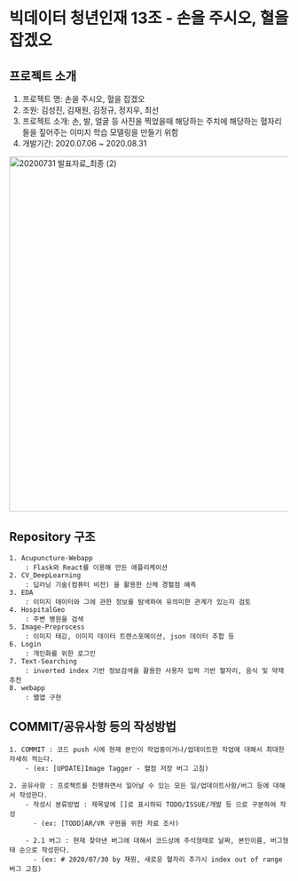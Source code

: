 # 빅데이터 청년인재 13조 - 손을 주시오, 혈을 잡겠오

## 프로젝트 소개
  1. 프로젝트 명: 손을 주시오, 혈을 잡겠오
  2. 조원: 김성진, 김재원, 김정규, 정지우, 최선
  3. 프로젝트 소개: 손, 발, 얼굴 등 사진을 찍었을때 해당하는 주치에 해당하는 혈자리들을 짚어주는 이미지 학습 모델링을 만들기 위함
  4. 개발기간: 2020.07.06 ~ 2020.08.31
  
  <img width="640" alt="20200731 발표자료_최종 (2)" src="https://user-images.githubusercontent.com/63584973/89733815-0c527680-da93-11ea-850e-4c5a85212ac7.png">

  
## Repository 구조
    1. Acupuncture-Webapp 
        : Flask와 React를 이용해 만든 애플리케이션
    2. CV_DeepLearning 
        : 딥러닝 기술(컴퓨터 비전) 을 활용한 신체 경혈점 예측
    3. EDA 
        : 이미지 데이터와 그에 관한 정보를 탐색하여 유의미한 관계가 있는지 검토
    4. HospitalGeo 
        : 주변 병원을 검색
    5. Image-Preprocess 
        : 이미지 태깅, 이미지 데이터 트랜스포메이션, json 데이터 추합 등
    6. Login 
        : 개인화를 위한 로그인
    7. Text-Searching 
        : inverted index 기반 정보검색을 활용한 사용자 입력 기반 혈자리, 음식 및 약재 추천
    8. webapp 
        : 웹앱 구현
    
  
## COMMIT/공유사항 등의 작성방법
    1. COMMIT : 코드 push 시에 현재 본인이 작업중이거나/업데이트한 작업에 대해서 최대한 자세히 적는다.
        - (ex: [UPDATE]Image Tagger - 혈점 저장 버그 고침)

    2. 공유사항 : 프로젝트를 진행하면서 일어날 수 있는 모든 일/업데이트사항/버그 등에 대해서 작성한다.
        - 작성시 분류방법 : 제목앞에 []로 표시하되 TODO/ISSUE/개발 등 으로 구분하여 작성
          - (ex: [TODD]AR/VR 구현을 위한 자료 조사)

        - 2.1 버그 : 현재 찾아낸 버그에 대해서 코드상에 주석형태로 날짜, 본인이름, 버그형태 순으로 작성한다.
          - (ex: # 2020/07/30 by 재원, 새로운 혈자리 추가시 index out of range 버그 고침)
